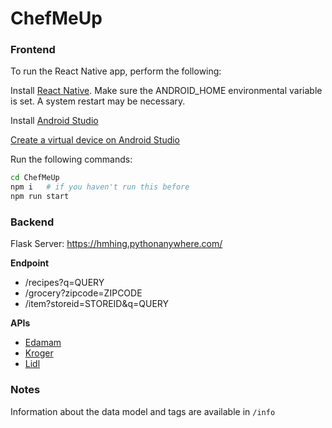 # ChefMeUp

### Frontend

To run the React Native app, perform the following:

Install [React Native](https://reactnative.dev/docs/environment-setup?guide=native). Make sure the ANDROID_HOME environmental variable is set. A system restart may be necessary.

Install [Android Studio](https://developer.android.com/studio)

[Create a virtual device on Android Studio](https://developer.android.com/studio/run/managing-avds)

Run the following commands:
```bash
cd ChefMeUp
npm i   # if you haven't run this before
npm run start
```

### Backend

Flask Server: https://hmhing.pythonanywhere.com/

**Endpoint**
* /recipes?q=QUERY
* /grocery?zipcode=ZIPCODE
* /item?storeid=STOREID&q=QUERY


**APIs**

* [Edamam](https://developer.edamam.com/edamam-recipe-api)
* [Kroger](https://developer.kroger.com/reference/)
* [Lidl](https://mobileapi.lidl.com/v1/)

### Notes

Information about the data model and tags are available in `/info`